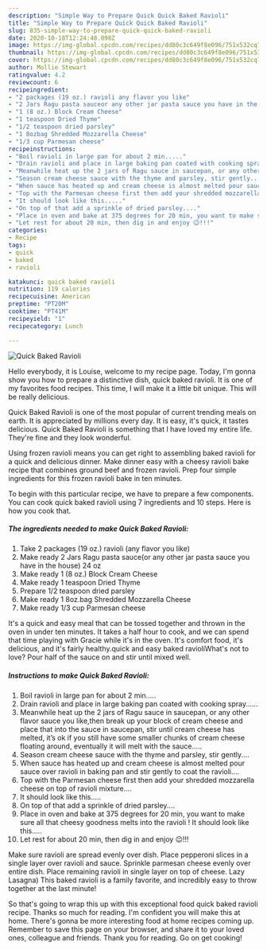 ```yaml
---
description: "Simple Way to Prepare Quick Quick Baked Ravioli"
title: "Simple Way to Prepare Quick Quick Baked Ravioli"
slug: 835-simple-way-to-prepare-quick-quick-baked-ravioli
date: 2020-10-18T12:24:48.098Z
image: https://img-global.cpcdn.com/recipes/dd80c3c649f8e096/751x532cq70/quick-baked-ravioli-recipe-main-photo.jpg
thumbnail: https://img-global.cpcdn.com/recipes/dd80c3c649f8e096/751x532cq70/quick-baked-ravioli-recipe-main-photo.jpg
cover: https://img-global.cpcdn.com/recipes/dd80c3c649f8e096/751x532cq70/quick-baked-ravioli-recipe-main-photo.jpg
author: Mollie Stewart
ratingvalue: 4.2
reviewcount: 6
recipeingredient:
- "2 packages (19 oz.) ravioli any flavor you like"
- "2 Jars Ragu pasta sauceor any other jar pasta sauce you have in the house 24 oz"
- "1 (8 oz.) Block Cream Cheese"
- "1 teaspoon Dried Thyme"
- "1/2 teaspoon dried parsley"
- "1 8ozbag Shredded Mozzarella Cheese"
- "1/3 cup Parmesan cheese"
recipeinstructions:
- "Boil ravioli in large pan for about 2 min....."
- "Drain ravioli and place in large baking pan coated with cooking spray......"
- "Meanwhile heat up the 2 jars of Ragu sauce in saucepan, or any other flavor sauce you like,then break up your block of cream cheese and place that into the sauce in saucepan, stir until cream cheese has melted, it’s ok if you still have some smaller chunks of cream cheese floating around, eventually it will melt with the sauce....."
- "Season cream cheese sauce with the thyme and parsley, stir gently...."
- "When sauce has heated up and cream cheese is almost melted pour sauce over ravioli in baking pan and stir gently to coat the ravioli...."
- "Top with the Parmesan cheese first then add your shredded mozzarella cheese on top of ravioli mixture...."
- "It should look like this....."
- "On top of that add a sprinkle of dried parsley...."
- "Place in oven and bake at 375 degrees for 20 min, you want to make sure all that cheesy goodness melts into the ravioli ! It should look like this....."
- "Let rest for about 20 min, then dig in and enjoy 😉!!!"
categories:
- Recipe
tags:
- quick
- baked
- ravioli

katakunci: quick baked ravioli 
nutrition: 119 calories
recipecuisine: American
preptime: "PT20M"
cooktime: "PT41M"
recipeyield: "1"
recipecategory: Lunch

---
```



![Quick Baked Ravioli](https://img-global.cpcdn.com/recipes/dd80c3c649f8e096/751x532cq70/quick-baked-ravioli-recipe-main-photo.jpg)

Hello everybody, it is Louise, welcome to my recipe page. Today, I'm gonna show you how to prepare a distinctive dish, quick baked ravioli. It is one of my favorites food recipes. This time, I will make it a little bit unique. This will be really delicious.

Quick Baked Ravioli is one of the most popular of current trending meals on earth. It is appreciated by millions every day. It is easy, it's quick, it tastes delicious. Quick Baked Ravioli is something that I have loved my entire life. They're fine and they look wonderful.

Using frozen ravioli means you can get right to assembling baked ravioli for a quick and delicious dinner. Make dinner easy with a cheesy ravioli bake recipe that combines ground beef and frozen ravioli. Prep four simple ingredients for this frozen ravioli bake in ten minutes.


To begin with this particular recipe, we have to prepare a few components. You can cook quick baked ravioli using 7 ingredients and 10 steps. Here is how you cook that.

<!--inarticleads1-->

##### The ingredients needed to make Quick Baked Ravioli:

1. Take 2 packages (19 oz.) ravioli (any flavor you like)
1. Make ready 2 Jars Ragu pasta sauce(or any other jar pasta sauce you have in the house) 24 oz
1. Make ready 1 (8 oz.) Block Cream Cheese
1. Make ready 1 teaspoon Dried Thyme
1. Prepare 1/2 teaspoon dried parsley
1. Make ready 1 8oz.bag Shredded Mozzarella Cheese
1. Make ready 1/3 cup Parmesan cheese


It&#39;s a quick and easy meal that can be tossed together and thrown in the oven in under ten minutes. It takes a half hour to cook, and we can spend that time playing with Gracie while it&#39;s in the oven. It&#39;s comfort food, it&#39;s delicious, and it&#39;s fairly healthy.quick and easy baked ravioliWhat&#39;s not to love? Pour half of the sauce on and stir until mixed well. 

<!--inarticleads2-->

##### Instructions to make Quick Baked Ravioli:

1. Boil ravioli in large pan for about 2 min.....
1. Drain ravioli and place in large baking pan coated with cooking spray......
1. Meanwhile heat up the 2 jars of Ragu sauce in saucepan, or any other flavor sauce you like,then break up your block of cream cheese and place that into the sauce in saucepan, stir until cream cheese has melted, it’s ok if you still have some smaller chunks of cream cheese floating around, eventually it will melt with the sauce.....
1. Season cream cheese sauce with the thyme and parsley, stir gently....
1. When sauce has heated up and cream cheese is almost melted pour sauce over ravioli in baking pan and stir gently to coat the ravioli....
1. Top with the Parmesan cheese first then add your shredded mozzarella cheese on top of ravioli mixture....
1. It should look like this.....
1. On top of that add a sprinkle of dried parsley....
1. Place in oven and bake at 375 degrees for 20 min, you want to make sure all that cheesy goodness melts into the ravioli ! It should look like this.....
1. Let rest for about 20 min, then dig in and enjoy 😉!!!


Make sure ravioli are spread evenly over dish. Place pepperoni slices in a single layer over ravioli and sauce. Sprinkle parmesan cheese evenly over entire dish. Place remaining ravioli in single layer on top of cheese. Lazy Lasagna) This baked ravioli is a family favorite, and incredibly easy to throw together at the last minute! 

So that's going to wrap this up with this exceptional food quick baked ravioli recipe. Thanks so much for reading. I'm confident you will make this at home. There's gonna be more interesting food at home recipes coming up. Remember to save this page on your browser, and share it to your loved ones, colleague and friends. Thank you for reading. Go on get cooking!
